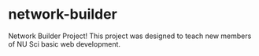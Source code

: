 # network-builder
Network Builder Project! This project was designed to teach new members of NU Sci basic web development.
